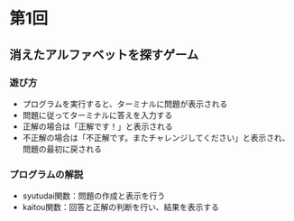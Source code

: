 # 第1回
## 消えたアルファベットを探すゲーム
### 遊び方
* プログラムを実行すると、ターミナルに問題が表示される
* 問題に従ってターミナルに答えを入力する
* 正解の場合は「正解です！」と表示される
* 不正解の場合は「不正解です。またチャレンジしてください」と表示され、問題の最初に戻される
### プログラムの解説
* syutudai関数：問題の作成と表示を行う
* kaitou関数：回答と正解の判断を行い、結果を表示する